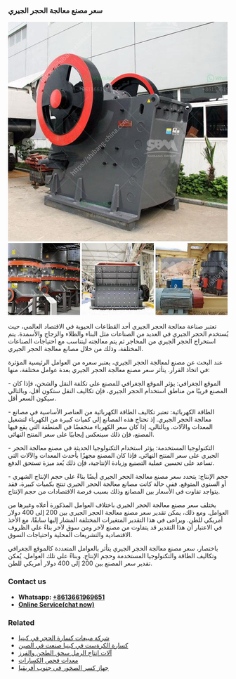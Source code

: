 <h3>سعر مصنع معالجة الحجر الجيري</h3><img src='1701852262.jpg' alt=''><p>تعتبر صناعة معالجة الحجر الجيري أحد القطاعات الحيوية في الاقتصاد العالمي، حيث يُستخدم الحجر الجيري في العديد من الصناعات مثل البناء والطلاء والزجاج والأسمدة. يتم استخراج الحجر الجيري من المحاجر ثم يتم معالجته ليتناسب مع احتياجات الصناعات المختلفة، وذلك من خلال مصانع معالجة الحجر الجيري.</p><p>عند البحث عن مصنع لمعالجة الحجر الجيري، يعتبر سعره من العوامل الرئيسية المؤثرة في اتخاذ القرار. يتأثر سعر مصنع معالجة الحجر الجيري بعدة عوامل مختلفة، منها:</p><p>- الموقع الجغرافي: يؤثر الموقع الجغرافي للمصنع على تكلفة النقل والشحن، فإذا كان المصنع قريبًا من مناطق استخدام الحجر الجيري، فإن تكاليف النقل ستكون أقل، وبالتالي سيكون السعر أقل.</p><p>- الطاقة الكهربائية: تعتبر تكاليف الطاقة الكهربائية من العناصر الأساسية في مصانع معالجة الحجر الجيري. إذ تحتاج هذه المصانع إلى كميات كبيرة من الكهرباء لتشغيل المعدات والآلات. وبالتالي، إذا كان سعر الكهرباء منخفضًا في المنطقة التي يقع فيها المصنع، فإن ذلك سينعكس إيجابيًا على سعر المنتج النهائي.</p><p>- التكنولوجيا المستخدمة: يؤثر استخدام التكنولوجيا الحديثة في مصنع معالجة الحجر الجيري على سعر المنتج النهائي. فإذا كان المصنع مجهزًا بأحدث المعدات والآلات التي تساعد على تحسين عملية التصنيع وزيادة الإنتاجية، فإن ذلك يُعد ميزة تستحق الدفع.</p><p>- حجم الإنتاج: يتحدد سعر مصنع معالجة الحجر الجيري أيضًا بناءً على حجم الإنتاج الشهري أو السنوي المتوقع. ففي حالة كانت مصانع معالجة الحجر الجيري تنتج بكميات كبيرة، فقد يتواجد تفاوت في الأسعار بين المصانع وذلك بسبب فرصة الاقتصادات من حجم الإنتاج.</p><p>يختلف سعر مصنع معالجة الحجر الجيري باختلاف العوامل المذكورة أعلاه وغيرها من العوامل. ومع ذلك، يمكن تقدير سعر مصنع معالجة الحجر الجيري بين 200 إلى 400 دولار أمريكي للطن. ويراعى في هذا التقدير المتغيرات المختلفة المشار إليها سابقًا، مع الأخذ في الاعتبار أن هذا التقدير قد يتفاوت من مصنع لآخر ومن سوق لآخر بناءً على الظروف الاقتصادية والتشريعات المحلية واحتياجات السوق.</p><p>باختصار، سعر مصنع معالجة الحجر الجيري يتأثر بالعوامل المتعددة كالموقع الجغرافي وتكاليف الطاقة والتكنولوجيا المستخدمة وحجم الإنتاج. وبناءً على تلك العوامل، يُمكن تقدير سعر المصنع بين 200 إلى 400 دولار أمريكي للطن.</p><h3>Contact us</h3><ul><li><strong>Whatsapp:&nbsp;<a href="https://wa.me/8613661969651">+8613661969651</a></strong></li><li><a href="https://swt.shibang-china.com/?git&amp;zhl&amp;سعر مصنع معالجة الحجر الجيري"><strong>Online Service(chat now)</strong></a></li></ul><h3>Related</h3><ul><li><a href='شركة مبيعات كسارة الحجر في كينيا.md'>شركة مبيعات كسارة الحجر في كينيا</a></li><li><a href='كسارة الكرةست في كينيا صنعت في الصين.md'>كسارة الكرةست في كينيا صنعت في الصين</a></li><li><a href='آلات إنتاج الرمل سحق الطحن والفرز.md'>آلات إنتاج الرمل سحق الطحن والفرز</a></li><li><a href='معدات فحص الكسارات.md'>معدات فحص الكسارات</a></li><li><a href='جهاز كسر الصخور في جنوب أفريقيا.md'>جهاز كسر الصخور في جنوب أفريقيا</a></li></ul>